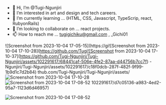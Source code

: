 - 👋 Hi, I’m @Tugi-Ngunjiri
- 👀 I’m interested in  art and design and tech careers.
- 🌱 I’m currently learning ... (HTML, CSS, Javascript, TypeScrip, react, RubyonRails)
- 💞️ I’m looking to collaborate on ... react projects.
- 📫 How to reach me ... tugigichiku@gmail.com , _Gichi01

![Screenshot from 2023-10-04 17-05-15](https://gi![Screenshot from 2023-10-04 17-10-28](https://github.com/Tugi![Screenshot from 2023-10-04 17-10-37](https://github.com/Tugi-Ngunjiri/Tugi-Ngunjiri/assets/102291617/68441caf-506e-4fe2-87aa-d44756b7cc7f)
-Ngunjiri/Tugi-Ngunjiri/assets/102291617/c18f0dcb-287f-482f-9f99-1b9d1c7d2b84)
thub.com/Tugi-Ngunjiri/Tugi-Ngunjiri/assets/![Screenshot from 2023-10-04 17-10-28](https://github.com/Tugi-Ngunjiri/Tugi-Ngunjiri/assets/102291617/02bba321-9fe1-462d-9ab0-ffe884aff0e8)
![Screenshot from 2023-10-04 17-08-52](https://github.com/Tugi-Ngunjiri/Tugi-Ngunjiri/assets/102291617/35aefc8b-aa8a-4a80-9acd-8b05b2cdff04)
102291617/d7c05136-a983-4ed2-95a7-1123d6d46957)

![Screenshot from 2023-10-04 17-08-52](https://github.com/Tugi-Ngunjiri/Tugi-Ngunjiri/assets/102291617/881892f3-876d-40de-9482-62538641f6f7)

<!---
Tugi-Ngunjiri/Tugi-Ngunjiri is a ✨!
 special ✨ repository because its `README.md` (this file) appears on your GitHub profile.
You can click the Preview link to take a look at your changes.
--->
